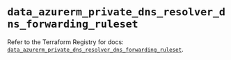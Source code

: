 # `data_azurerm_private_dns_resolver_dns_forwarding_ruleset`

Refer to the Terraform Registry for docs: [`data_azurerm_private_dns_resolver_dns_forwarding_ruleset`](https://registry.terraform.io/providers/hashicorp/azurerm/3.88.0/docs/data-sources/private_dns_resolver_dns_forwarding_ruleset).
